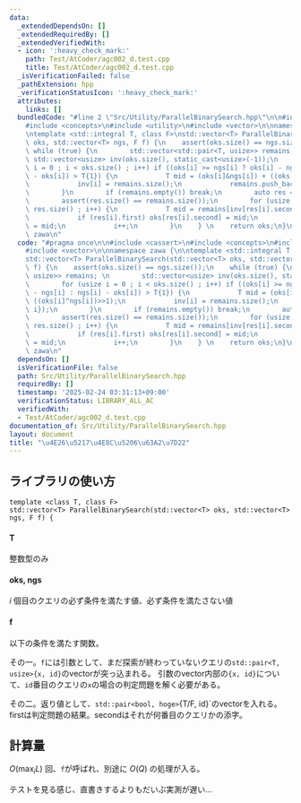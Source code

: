 ```yaml
---
data:
  _extendedDependsOn: []
  _extendedRequiredBy: []
  _extendedVerifiedWith:
  - icon: ':heavy_check_mark:'
    path: Test/AtCoder/agc002_d.test.cpp
    title: Test/AtCoder/agc002_d.test.cpp
  _isVerificationFailed: false
  _pathExtension: hpp
  _verificationStatusIcon: ':heavy_check_mark:'
  attributes:
    links: []
  bundledCode: "#line 2 \"Src/Utility/ParallelBinarySearch.hpp\"\n\n#include <cassert>\n\
    #include <concepts>\n#include <utility>\n#include <vector>\n\nnamespace zawa {\n\
    \ntemplate <std::integral T, class F>\nstd::vector<T> ParallelBinarySearch(std::vector<T>\
    \ oks, std::vector<T> ngs, F f) {\n    assert(oks.size() == ngs.size());\n   \
    \ while (true) {\n        std::vector<std::pair<T, usize>> remains; \n       \
    \ std::vector<usize> inv(oks.size(), static_cast<usize>(-1));\n        for (usize\
    \ i = 0 ; i < oks.size() ; i++) if ((oks[i] >= ngs[i] ? oks[i] - ngs[i] : ngs[i]\
    \ - oks[i]) > T{1}) {\n            T mid = (oks[i]&ngs[i]) + ((oks[i]^ngs[i])>>1);\n\
    \            inv[i] = remains.size();\n            remains.push_back({mid, i});\n\
    \        }\n        if (remains.empty()) break;\n        auto res = f(remains);\n\
    \        assert(res.size() == remains.size());\n        for (usize i = 0 ; i <\
    \ res.size() ; i++) {\n            T mid = remains[inv[res[i].second]].first;\n\
    \            if (res[i].first) oks[res[i].second] = mid;\n            else ngs[res[i].second]\
    \ = mid;\n            i++;\n        }\n    } \n    return oks;\n}\n\n} // namespace\
    \ zawa\n"
  code: "#pragma once\n\n#include <cassert>\n#include <concepts>\n#include <utility>\n\
    #include <vector>\n\nnamespace zawa {\n\ntemplate <std::integral T, class F>\n\
    std::vector<T> ParallelBinarySearch(std::vector<T> oks, std::vector<T> ngs, F\
    \ f) {\n    assert(oks.size() == ngs.size());\n    while (true) {\n        std::vector<std::pair<T,\
    \ usize>> remains; \n        std::vector<usize> inv(oks.size(), static_cast<usize>(-1));\n\
    \        for (usize i = 0 ; i < oks.size() ; i++) if ((oks[i] >= ngs[i] ? oks[i]\
    \ - ngs[i] : ngs[i] - oks[i]) > T{1}) {\n            T mid = (oks[i]&ngs[i]) +\
    \ ((oks[i]^ngs[i])>>1);\n            inv[i] = remains.size();\n            remains.push_back({mid,\
    \ i});\n        }\n        if (remains.empty()) break;\n        auto res = f(remains);\n\
    \        assert(res.size() == remains.size());\n        for (usize i = 0 ; i <\
    \ res.size() ; i++) {\n            T mid = remains[inv[res[i].second]].first;\n\
    \            if (res[i].first) oks[res[i].second] = mid;\n            else ngs[res[i].second]\
    \ = mid;\n            i++;\n        }\n    } \n    return oks;\n}\n\n} // namespace\
    \ zawa\n"
  dependsOn: []
  isVerificationFile: false
  path: Src/Utility/ParallelBinarySearch.hpp
  requiredBy: []
  timestamp: '2025-02-24 03:31:13+09:00'
  verificationStatus: LIBRARY_ALL_AC
  verifiedWith:
  - Test/AtCoder/agc002_d.test.cpp
documentation_of: Src/Utility/ParallelBinarySearch.hpp
layout: document
title: "\u4E26\u5217\u4E8C\u5206\u63A2\u7D22"
---
```


## ライブラリの使い方

```
template <class T, class F>
std::vector<T> ParallelBinarySearch(std::vector<T> oks, std::vector<T> ngs, F f) {
```

#### T

整数型のみ

#### oks, ngs

$i$ 個目のクエリの必ず条件を満たす値、必ず条件を満たさない値

#### f

以下の条件を満たす関数。

その一。`f`には引数として、まだ探索が終わっていないクエリの`std::pair<T, usize>{x, id}`のvectorが突っ込まれる。
引数のvector内部の`{x, id}`について、`id`番目のクエリの`x`の場合の判定問題を解く必要がある。

その二。返り値として、`std::pair<bool, hoge>`{T/F, id}`のvectorを入れる。firstは判定問題の結果。secondはそれが何番目のクエリかの添字。

## 計算量

$O(\max_{i} L)$ 回、`f`が呼ばれ、別途に $O(Q)$ の処理が入る。

テストを見る感じ、直書きするよりもだいぶ実測が遅い...
